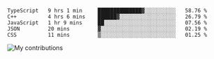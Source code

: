 <!--START_SECTION:waka-->
```text
TypeScript   9 hrs 1 min     ██████████████▓░░░░░░░░░░   58.76 % 
C++          4 hrs 6 mins    ██████▓░░░░░░░░░░░░░░░░░░   26.79 % 
JavaScript   1 hr 9 mins     ██░░░░░░░░░░░░░░░░░░░░░░░   07.56 % 
JSON         20 mins         ▓░░░░░░░░░░░░░░░░░░░░░░░░   02.19 % 
CSS          11 mins         ▒░░░░░░░░░░░░░░░░░░░░░░░░   01.25 % 
```
<!--END_SECTION:waka-->
<img src="https://github-readme-streak-stats.herokuapp.com/?user=pahas&theme=white" alt="My contributions" />
